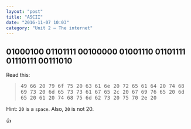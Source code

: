 ```yaml
---
layout: "post"
title: "ASCII"
date: "2016-11-07 10:03"
category: "Unit 2 – The internet"
---
```


## 01000100 01101111 00100000 01001110 01101111 01110111 00111010

Read this:

> <kbd>49 66 20 79 6f 75 20 63 61 6e 20 72 65 61 64 20 74 68 69 73 20 6d 65 73 73 61 67 65 2c 20 67 69 76 65 20 6d 65 20 61 20 74 68 75 6d 62 73 20 75 70 2e 20
</kbd>

Hint: `20` is a `space`. Also, `20` is not 20.

👍
